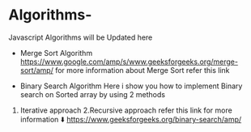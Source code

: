 # Algorithms-
Javascript Algorithms will be Updated here

* Merge Sort Algorithm
https://www.google.com/amp/s/www.geeksforgeeks.org/merge-sort/amp/
for more information about Merge Sort refer this link

* Binary Search Algorithm
Here i show you how to implement Binary search on Sorted array by using 2 methods
1. Iterative approach 2.Recursive approach
refer this link for more information 
⬇️
https://www.geeksforgeeks.org/binary-search/amp/

